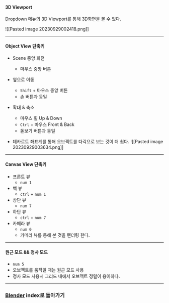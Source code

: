 #### 3D Viewport

Dropdown 메뉴의 
3D Viewport를 통해 3D화면을 볼 수 있다.

![[Pasted image 20230929002418.png]]

---
#### Object View 단축키
- Scene 중앙 회전
	- 마우스 중앙 버튼
- 옆으로 이동
	- `Shift` + 마우스 중앙 버튼
	- 손 버튼과 동일
- 확대 & 축소
	- 마우스 휠 Up & Down
	- `Ctrl` + 마우스 Front & Back
	- 돋보기 버튼과 동일

- 데카르트 좌표계를 통해 오브젝트를 다각으로 보는 것이 더 쉽다.
![[Pasted image 20230929003634.png]]
---
#### Canvas View 단축키
- 프론트 뷰
	- `num 1`
- 백 뷰
	- `ctrl` + `num 1`
- 상단 뷰
	- `num 7`
- 하단 뷰
	- `ctrl` + `num 7`
- 카메라 뷰
	- `num 0`
	- 카메라 뷰를 통해 본 것을 렌더링 한다.
---
#### 원근 모드 && 정사 모드
- `num 5`
- 오브젝트를 움직일 때는 원근 모드 사용
- 정사 모드 사용시 그리드 내에서 오브젝트 정렬이 용이하다.
---
### [Blender](../../Dev-Index/Blender.md) index로 돌아가기
